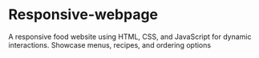 # Responsive-webpage
A responsive food website using HTML, CSS, and JavaScript for dynamic interactions. Showcase menus, recipes, and ordering options
